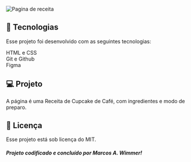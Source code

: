 ![Pagina de receita](https://github.com/user-attachments/assets/b298e1ea-ec4d-4ae8-913b-04ab560caf2d)  

## 🚀 Tecnologias
Esse projeto foi desenvolvido com as seguintes tecnologias:

HTML e CSS  
Git e Github  
Figma  


## 💻 Projeto
A página é uma Receita de Cupcake de Café, com ingredientes e modo de preparo.

## 📝 Licença
Esse projeto está sob licença do MIT.  


##### Projeto codificado e concluído por Marcos A. Wimmer!
